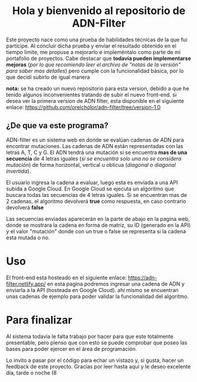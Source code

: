 <center>
	<h1> Hola y bienvenido al repositorio de ADN-Filter </h1>
</center>

Este proyecto nace como una prueba de habilidades técnicas de la que fui partícipe. Al concluir dicha prueba y enviar el resultado obtenido en el tiempo limite, me propuse a mejorarlo e impleméntalo como parte de mi portafolio de proyectos.
Cabe destacar que **todavía pueden implementarse mejoras** (*por lo que recomiendo leer el archivo de "notas de la versión" para saber mas detalles*) pero cumple con la funcionalidad básica, por lo que decidí subirlo de igual manera

**nota:** se ha creado un nuevo repositorio para esta version, debido a que he tenido algunos inconvenientes tratando de subir el nuevo front-end. si desea ver la primera version de ADN filter, esta disponible en el siguiente enlace: https://github.com/orelcholor/adn-filter/tree/version-1.0

## ¿De que va este programa?
ADN-filter es un sistema web en donde se evalúan cadenas de ADN para encontrar mutaciones. Las cadenas de ADN están representadas con las letras A, T, C y G. 
El ADN tendrá una mutación si se encuentra **mas de una secuencia** de 4 letras iguales (*si se encuentra solo una no se considera mutación*) de forma horizontal, vertical u oblicua (*diagonal o diagonal invertida*).

El usuario ingresa la cadena a evaluar, luego esta es enviada a una API subida a Google Cloud. En Google Cloud se ejecuta un algoritmo que buscara todas las secuencias de 4 letras iguales.
Si se encuentran mas de 2 cadenas, el algoritmo devolverá **true** como respuesta, en caso contrario devolverá **false**

Las secuencias enviadas aparecerán en la parte de abajo en la pagina web, donde se mostrara la cadena en forma de matriz, su ID (generado en la API) y el valor "mutación" donde con un true o false se representa si la cadena esta mutada o no.


# Uso

El front-end esta hosteado en el siguiente enlace: 
 https://adn-filter.netlify.app/
en esta pagina podremos ingresar una cadena de ADN y enviarla a la API (hosteada en Google Cloud). ahí mismo se encuentran unas cadenas de ejemplo para poder validar la funcionalidad del algoritmo.


# Para finalizar
Al sistema todavía le falta trabajo por hacer para que este totalmente presentable, pero pienso que con esto se puede comprobar que poseo las bases para poder ejercer en el área de programación.

Lo invito a pasar por el código para echar un vistazo y, si gusta, hacer un feedback de este proyecto. 
Gracias por leer hasta aquí y le deseo excelente día, tarde o noche (8
